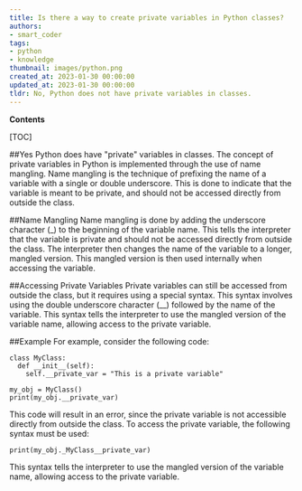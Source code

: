```yaml
---
title: Is there a way to create private variables in Python classes?
authors:
- smart_coder
tags:
- python
- knowledge
thumbnail: images/python.png
created_at: 2023-01-30 00:00:00
updated_at: 2023-01-30 00:00:00
tldr: No, Python does not have private variables in classes.
---
```


**Contents**

[TOC]

##Yes
Python does have "private" variables in classes. The concept of private variables in Python is implemented through the use of name mangling. Name mangling is the technique of prefixing the name of a variable with a single or double underscore. This is done to indicate that the variable is meant to be private, and should not be accessed directly from outside the class. 

##Name Mangling
Name mangling is done by adding the underscore character (_) to the beginning of the variable name. This tells the interpreter that the variable is private and should not be accessed directly from outside the class. The interpreter then changes the name of the variable to a longer, mangled version. This mangled version is then used internally when accessing the variable. 

##Accessing Private Variables
Private variables can still be accessed from outside the class, but it requires using a special syntax. This syntax involves using the double underscore character (__) followed by the name of the variable. This syntax tells the interpreter to use the mangled version of the variable name, allowing access to the private variable. 

##Example
For example, consider the following code: 

```
class MyClass: 
  def __init__(self): 
    self.__private_var = "This is a private variable"

my_obj = MyClass()
print(my_obj.__private_var)
```

This code will result in an error, since the private variable is not accessible directly from outside the class. To access the private variable, the following syntax must be used: 

```
print(my_obj._MyClass__private_var)
```

This syntax tells the interpreter to use the mangled version of the variable name, allowing access to the private variable.
